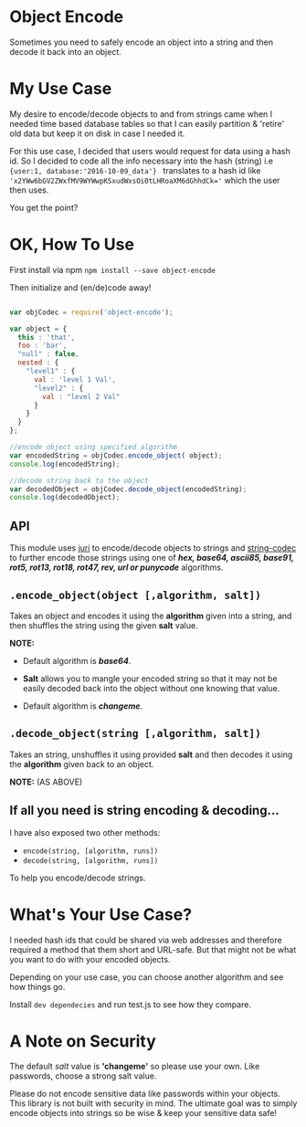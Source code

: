 # Object Encode
Sometimes you need to safely encode an object into a string and then decode it back into an object.

# My Use Case
My desire to encode/decode objects to and from strings came when I needed time based database tables so that I can easily partition & 'retire' old data but keep it on disk in case I needed it.

For this use case, I decided that users would request for data using a hash id. So I decided to code all the info necessary into the hash (string) i.e ```{user:1, database:'2016-10-09_data'} ``` translates to a hash id like ```'x2YWw6bGV2ZWxfMV9WYWwpKSxudWxsOi0tLHRoaXM6dGhhdCk='``` which the user then uses.

You get the point?

# OK, How To Use

First install via npm ```npm install --save object-encode```

Then initialize and (en/de)code away!

```javascript

var objCodec = require('object-encode');

var object = {
  this : 'that',
  foo : 'bar',
  "null" : false,
  nested : {
    "level1" : {
      val : 'level 1 Val',
      "level2" : {
        val : "level 2 Val"
      }
    }
  }
};

//encode object using specified algorithm
var encodedString = objCodec.encode_object( object);
console.log(encodedString);

//decode string back to the object
var decodedObject = objCodec.decode_object(encodedString);   
console.log(decodedObject);

```

## API
This module uses [juri](https://www.npmjs.com/package/juri) to encode/decode objects to strings and  [string-codec](https://www.npmjs.com/package/string-codec) to further encode those strings using one of ***hex, base64,  ascii85, base91, rot5, rot13, rot18, rot47, rev, url or punycode*** algorithms.

## ```.encode_object(object [,algorithm, salt])```

Takes an object and encodes it using the **algorithm** given into a string, and then shuffles the string using the given **salt** value.

**NOTE:**
* Default algorithm is ***base64***.

* **Salt** allows you to mangle your encoded string so that it may not be easily decoded back into the object without one knowing that value.

* Default algorithm is ***changeme***.

## ```.decode_object(string [,algorithm, salt])```
Takes an string, unshuffles it using provided **salt** and then decodes it using the **algorithm** given back to an object.

**NOTE:** (AS ABOVE)

## If all you need is string encoding & decoding...
I have also exposed two other methods:
- ```encode(string, [algorithm, runs])```
- ```decode(string, [algorithm, runs])```

To help you encode/decode strings.

# What's Your Use Case?
I needed hash ids that could be shared via web addresses and therefore required a method that them short and URL-safe. But that might not be what you want to do with your encoded objects.

Depending on your use case, you can choose another algorithm and see how things go.

Install ```dev dependecies``` and run test.js to see how they compare.

# A Note on Security
The default *salt* value is **'changeme'** so please use your own. Like passwords, choose a strong salt value.

Please do not encode sensitive data like passwords within your objects. This library is not built with security in mind. The ultimate goal was to simply encode objects into strings so be wise & keep your sensitive data safe!
